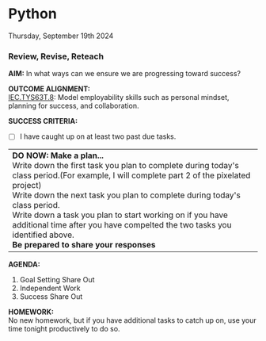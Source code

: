 # Python
Thursday, September 19th 2024

### Review, Revise, Reteach

**AIM:** In what ways can we ensure we are progressing toward success?

**OUTCOME ALIGNMENT:**
<br><ins>IEC.TYS63T.8</ins>: Model employability skills such as personal mindset, planning for success, and collaboration.

**SUCCESS CRITERIA:**
- [ ] I have caught up on at least two past due tasks.

<table>
  <tr>
    <td><b>DO NOW: Make a plan...</b><br>
    Write down the first task you plan to complete during today's class period.(For example, I will complete part 2 of the pixelated project)<br> 
    Write down the next task you plan to complete during today's class period.<br>
    Write down a task you plan to start working on if you have additional time after you have compelted the two tasks you identified above.<br>
    <b>Be prepared to share your responses</b>
  </tr>
</table>

**AGENDA:**

1. Goal Setting Share Out
2. Independent Work 
3. Success Share Out


**HOMEWORK:** <br>
No new homework, but if you have additional tasks to catch up on, use your time tonight productively to do so.
